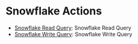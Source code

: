 
# Snowflake Actions
* [Snowflake Read Query](https://github.com/unskript/Awesome-CloudOps-Automation/tree/master/Snowflake/legos/snowflake_read_query/snowflake_read_query.py): Snowflake Read Query
* [Snowflake Write Query](https://github.com/unskript/Awesome-CloudOps-Automation/tree/master/Snowflake/legos/snowflake_write_query/snowflake_write_query.py): Snowflake Write Query
